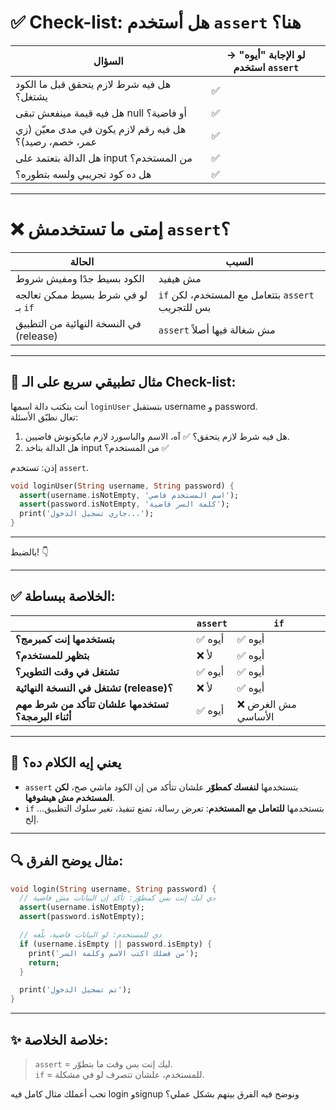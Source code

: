 # ✅ Check-list: هل أستخدم `assert` هنا؟

| السؤال | لو الإجابة "أيوه" → استخدم `assert` |
|--------|----------------------------|
| هل فيه شرط لازم يتحقق قبل ما الكود يشتغل؟ | ✅ |
| هل فيه قيمة مينفعش تبقى null أو فاضية؟ | ✅ |
| هل فيه رقم لازم يكون في مدى معيّن (زي عمر، خصم، رصيد)؟ | ✅ |
| هل الدالة بتعتمد على input من المستخدم؟ | ✅ |
| هل ده كود تجريبي ولسه بتطوره؟ | ✅ |

---

# ❌ إمتى ما تستخدمش `assert`؟

| الحالة | السبب |
|--------|--------|
| الكود بسيط جدًا ومفيش شروط | مش هيفيد |
| لو في شرط بسيط ممكن تعالجه بـ `if` | `if` بتتعامل مع المستخدم، لكن `assert` بس للتجريب |
| في النسخة النهائية من التطبيق (release) | `assert` مش شغالة فيها أصلاً |

---

## 🧠 مثال تطبيقي سريع على الـ Check-list:

أنت بتكتب دالة اسمها `loginUser` بتستقبل username و password.  
تعال نطبّق الأسئلة:

1. هل فيه شرط لازم يتحقق؟ ✅ آه، الاسم والباسورد لازم مايكونوش فاضيين.
2. هل الدالة بتاخد input من المستخدم؟ ✅

إذن: تستخدم `assert`.

```dart
void loginUser(String username, String password) {
  assert(username.isNotEmpty, 'اسم المستخدم فاضي');
  assert(password.isNotEmpty, 'كلمة السر فاضية');
  print('جاري تسجيل الدخول...');
}
```

---

بالضبط! 👇

---

## ✅ الخلاصة ببساطة:

| | `assert` | `if` |
|--|----------|------|
| **بتستخدمها إنت كمبرمج؟** | ✅ أيوه | ✅ أيوه |
| **بتظهر للمستخدم؟** | ❌ لأ | ✅ أيوه |
| **تشتغل في وقت التطوير؟** | ✅ أيوه | ✅ أيوه |
| **تشتغل في النسخة النهائية (release)؟** | ❌ لأ | ✅ أيوه |
| **تستخدمها علشان تتأكد من شرط مهم أثناء البرمجة؟** | ✅ أيوه | ❌ مش الغرض الأساسي |

---

## 🎯 يعني إيه الكلام ده؟

- `assert` بتستخدمها **لنفسك كمطوّر** علشان تتأكد من إن الكود ماشي صح، **لكن المستخدم مش هيشوفها**.
- `if` بتستخدمها **للتعامل مع المستخدم**: تعرض رسالة، تمنع تنفيذ، تغير سلوك التطبيق... إلخ.

---

## 🔍 مثال يوضح الفرق:

```dart
void login(String username, String password) {
  // دي ليك إنت بس كمطوّر: تأكد إن البيانات مش فاضية
  assert(username.isNotEmpty);
  assert(password.isNotEmpty);

  // دي للمستخدم: لو البيانات فاضية، بلّغه
  if (username.isEmpty || password.isEmpty) {
    print('من فضلك اكتب الاسم وكلمة السر');
    return;
  }

  print('تم تسجيل الدخول');
}
```

---

## ✨ خلاصة الخلاصة:

> `assert` = ليك إنت بس وقت ما بتطوّر.  
> `if` = للمستخدم، علشان تتصرف لو في مشكلة.

تحب أعملك مثال كامل فيه login وsignup ونوضح فيه الفرق بينهم بشكل عملي؟